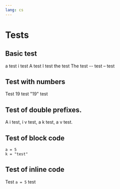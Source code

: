 ```yaml
---
lang: cs
---
```


# Tests

## Basic test

a test i test A test I test the test The test -- test – test

## Test with numbers

Test 19 test "19" test

## Test of double prefixes.

A i test, i v test, a k test, a v test.

## Test of block code

```
a = 5
k = "test"
```

## Test of inline code

Test `a = 5` test
